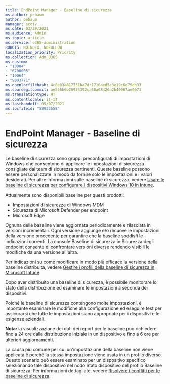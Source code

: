 ```yaml
---
title: EndPoint Manager - Baseline di sicurezza
ms.author: pebaum
author: pebaum
manager: scotv
ms.date: 03/29/2021
ms.audience: Admin
ms.topic: article
ms.service: o365-administration
ROBOTS: NOINDEX, NOFOLLOW
localization_priority: Priority
ms.collection: Adm_O365
ms.custom:
- "10084"
- "6700005"
- "10064"
- "9003771"
ms.openlocfilehash: 4c8e03a817751ba7dc1710aed5a3e19c6e79db33
ms.sourcegitcommit: ae556b6b26974392ca68a68426a2b40967ae0071
ms.translationtype: HT
ms.contentlocale: it-IT
ms.lasthandoff: 09/07/2021
ms.locfileid: "58923558"
---
```

# <a name="endpoint-manager---security-baselines"></a>EndPoint Manager - Baseline di sicurezza

Le baseline di sicurezza sono gruppi preconfigurati di impostazioni di Windows che consentono di applicare le impostazioni di sicurezza consigliate dai team di sicurezza pertinenti. Queste baseline possono essere personalizzate in modo da fornire solo le impostazioni e i valori desiderati. Per altre informazioni sulle baseline di sicurezza, vedere [Usare le baseline di sicurezza per configurare i dispositivi Windows 10 in Intune](https://docs.microsoft.com/mem/intune/protect/security-baselines).

Attualmente sono disponibili baseline per questi prodotti:

- Impostazioni di sicurezza di Windows MDM
- Sicurezza di Microsoft Defender per endpoint
- Microsoft Edge

Ognuna delle baseline viene aggiornata periodicamente e rilasciata in versioni incrementali. Ogni versione aggiunge e/o rimuove le impostazioni della versione precedente per garantire che la baseline soddisfi le indicazioni correnti. La console Baseline di sicurezza in Sicurezza degli endpoint consente di confrontare versioni diverse rendendo visibili le modifiche da una versione all'altra.

Per indicazioni su come modificare in modo più efficace la versione della baseline distribuita, vedere [Gestire i profili della baseline di sicurezza in Microsoft Intune](https://docs.microsoft.com/mem/intune/protect/security-baselines-configure).

Dopo aver distribuito una baseline di sicurezza, è possibile monitorare lo stato della distribuzione ed esaminare le impostazioni a seconda dei dispositivi.

Poiché le baseline di sicurezza contengono molte impostazioni, è importante esaminare le modifiche alla configurazione ed eseguire test per assicurarsi che tutte le impostazioni siano appropriate per i dispositivi e le esigenze aziendali.

**Nota:** la visualizzazione dei dati dei report per le baseline può richiedere fino a 24 ore dalla distribuzione iniziale in un dispositivo e fino a 6 ore per ulteriori aggiornamenti. 

La causa più comune per cui un'impostazione della baseline non viene applicata è perché la stessa impostazione viene usata in un profilo diverso. Questo scenario può essere esaminato per un dispositivo specifico selezionando tale dispositivo nel nodo Stato dispositivo del profilo Baseline di sicurezza. Per informazioni dettagliate, vedere [Risolvere i conflitti per le baseline di sicurezza](https://docs.microsoft.com/mem/intune/protect/security-baselines-monitor#resolve-conflicts-for-security-baselines).